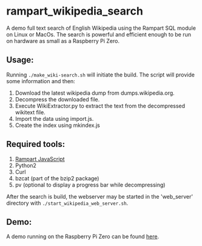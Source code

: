 # rampart_wikipedia_search
A demo full text search of English Wikipedia using the Rampart SQL module on Linux or MacOs.  The search is powerful and efficient enough to be run on hardware as small as a Raspberry Pi Zero.

## Usage:
Running ``./make_wiki-search.sh`` will initiate the build.  The script will provide some information and then:

1. Download the latest wikipedia dump from dumps.wikipedia.org.
2. Decompress the downloaded file.
3. Execute WikiExtractor.py to extract the text from the decompressed wikitext file.
4. Import the data using import.js.
5. Create the index using mkindex.js

## Required tools:

1. [Rampart JavaScript](https://github.com/aflin/rampart)
2. Python2
3. Curl
4. bzcat (part of the bzip2 package)
5. pv (optional to display a progress bar while decompressing)

After the search is build, the webserver may be started in the 'web_server'
directory with ``./start_wikipedia_web_server.sh``.

## Demo:

A demo running on the Raspberry Pi Zero can be found [here](https://rampart.dev/apps/site/run_demo.html?demo=wikipedia).
